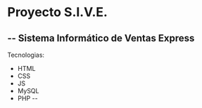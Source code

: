 # Proyecto S.I.V.E.
--
Sistema Informático de Ventas Express
--
Tecnologias:
  * HTML
  * CSS
  * JS
  * MySQL
  * PHP
--
